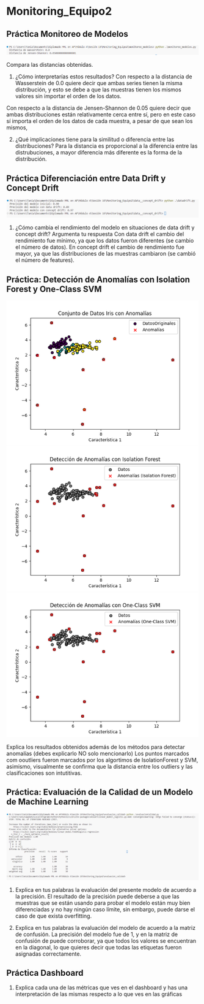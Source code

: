 # Monitoring_Equipo2

## Práctica Monitoreo de Modelos

![monitoreo_modelos](imagenes/monitoreo_modelos.png)

Compara las distancias obtenidas.

1. ¿Cómo interpretarías estos resultados?
Con respecto a la distancia de Wasserstein de 0.0 quiere decir que ambas series tienen la misma distribución, y esto se debe a que las muestras tienen los mismos valores sin importar el orden de los datos.

Con respecto a la distancia de Jensen-Shannon de 0.05 quiere decir que ambas distribuciones están relativamente cerca entre sí, pero en este caso sí importa el orden de los datos de cada muestra, a pesar de que sean los mismos, 

2. ¿Qué implicaciones tiene para la similitud o diferencia entre las distribuciones?
Para la distancia es proporcional a la diferencia entre las distrubuciones, a mayor diferencia más diferente es la forma de la distribución.


## Práctica Diferenciación entre Data Drift y Concept Drift

![data_concept_drift](imagenes/data_concept_drift.png)

1. ¿Cómo cambia el rendimiento del modelo en situaciones de data drift y concept drift? Argumenta tu respuesta
Con data drift el cambio del rendimiento fue mínimo, ya que los datos fueron diferentes (se cambio el número de datos).
En concept drift el cambio de rendimiento fue mayor, ya que las distribuciones de las muestras cambiaron (se cambió el número de features).


## Práctica: Detección de Anomalías con Isolation Forest y One-Class SVM

![deteccion_anomalias_1](imagenes/deteccion_anomalias_1.png)
![deteccion_anomalias_2](imagenes/deteccion_anomalias_2.png)
![deteccion_anomalias_3](imagenes/deteccion_anomalias_3.png)

Explica los resultados obtenidos además de los métodos para detectar anomalías (debes explicarlo NO solo mencionarlo)
Los puntos marcados com ooutliers fueron marcados por los algortimos de IsolationForest y SVM, asimismo, visualmente se confirma que la distancia entre los outliers y las clasificaciones son intutitivas.


## Práctica: Evaluación de la Calidad de un Modelo de Machine Learning

![evaluacion_calidad.png](imagenes/evaluacion_calidad.png)

1. Explica en tus palabras la evaluación del presente modelo de acuerdo a la precisión.
El resultado de la precisión puede deberse a que las muestras que se están usando para probar el modelo están muy bien diferenciadas y no hay ningún caso límite, sin embargo, puede darse el caso de que exista overfitting.

2. Explica en tus palabras la evaluación del modelo de acuerdo a la matriz de confusión.
La precisión del modelo fue de 1, y en la matriz de confusión de puede corroborar, ya que todos los valores se encuentran en la diagonal, lo que quieres decir que todas las etiquetas fueron asignadas correctamente.

## Práctica Dashboard

1. Explica cada una de las métricas que ves en el dashboard y has una interpretación de las mismas respecto a lo que ves en las gráficas

